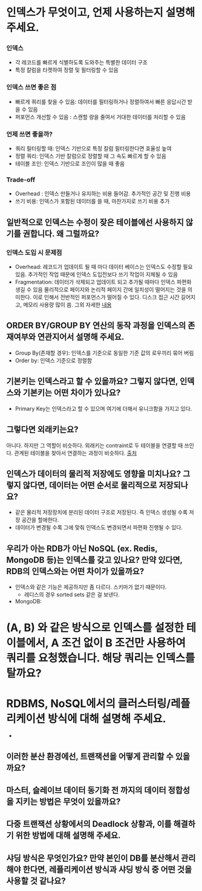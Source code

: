 # 인덱스가 무엇이고, 언제 사용하는지 설명해 주세요.

### 인덱스 
- 각 레코드를 빠르게 식별하도록 도와주는 특별한 데이터 구조 
- 특정 칼럼을 타켓하여 정렬 및 필터링할 수 있음 

### 인덱스 쓰면 좋은 점
- 빠르게 쿼리를 찾을 수 있음: 데이터를 필터링하거나 정렬하여서 빠른 응답시간 받을 수 있음
- 퍼포먼스 개선할 수 있음 : 스캔할 량을 줄여서 거대한 데이터를 처리할 수 있음

### 언제 쓰면 좋을까?
- 쿼리 필터링할 때: 인덱스 기반으로 특정 칼럼 필터링한다면 효율성 높여
- 정렬 쿼리: 인덱스 기반 칼럼으로 정렬할 때 그 속도 빠르게 할 수 있음
- 테이블 조인: 인덱스 기반으로 조인이 많을 때 좋음

### Trade-off 
- Overhead : 인덱스 만들거나 유지하는 비용 들어감. 추가적인 공간 및 진행 비용
- 쓰기 비용: 인덱스가 포함된 데이터를 쓸 때, 마찬가지로 쓰기 비용 추가

## 일반적으로 인덱스는 수정이 잦은 테이블에선 사용하지 않기를 권합니다. 왜 그럴까요?

### 인덱스 도입 시 문제점
- Overhead: 레코드가 업데이트 될 때 마다 데이터 베이스는 인덱스도 수정할 필요있음. 
  추가적인 작업 때문에 인덱스 도입전보다 쓰기 작업이 지체될 수 있음
- Fragmentation: 데이터가 삭제되고 업데이트 되고 추가될 때마다 인덱스 파편화 생길 수 있음 
  물리적으로 페이지와 논리적 페이지 간에 일치성이 떨어지는 것을 의미한다. 
  이로 인해서 전반적인 퍼포먼스가 떨어질 수 있다. 
  디스크 접근 시간 길어지고, 메모리 사용량 많이 씀. 
  그외 자세한 [내용](https://medium.com/@erayaraz10/index-fragmentation-definition-detection-and-impacts-62cc84d54ba6)

## ORDER BY/GROUP BY 연산의 동작 과정을 인덱스의 존재여부와 연관지어서 설명해 주세요.
- Group By(존재할 경우): 인덱스를 기준으로 동일한 기준 값의 로우끼리 묶어 버림 
- Order by: 인덱스 기준으로 정렬함 


## 기본키는 인덱스라고 할 수 있을까요? 그렇지 않다면, 인덱스와 기본키는 어떤 차이가 있나요?
- Primary Key는 인덱스라고 할 수 있으며 여기에 더해서 유니크함을 가지고 있다. 


## 그렇다면 외래키는요?
아니다. 하지만 그 역할이 비슷하다. 외래키는 contraint로 두 테이블을 연결할 때 쓰인다. 
관계된 테이블을 찾아서 연결하는 과정이 비슷하다. 
[출처](https://stackoverflow.com/questions/836167/does-a-foreign-key-automatically-create-an-index)


## 인덱스가 데이터의 물리적 저장에도 영향을 미치나요? 그렇지 않다면, 데이터는 어떤 순서로 물리적으로 저장되나요?
- 같은 물리적 저장장치에 분리된 데이터 구조로 저장된다. 즉 인덱스 생성될 수록 저장 공간을 할애한다. 
- 데이터가 변경될 수록 그에 맞춰 인덱스도 변경되면서 파편화 진행될 수 있다. 

## 우리가 아는 RDB가 아닌 NoSQL (ex. Redis, MongoDB 등)는 인덱스를 갖고 있나요? 만약 있다면, RDB의 인덱스와는 어떤 차이가 있을까요?
- 인덱스와 같은 기능은 제공하지만 좀 다르다. 스키마가 없기 때문이다. 
	- 레디스의 경우 sorted sets 같은 걸 보낸다. 
- MongoDB: 


 # (A, B) 와 같은 방식으로 인덱스를 설정한 테이블에서, A 조건 없이 B 조건만 사용하여 쿼리를 요청했습니다. 해당 쿼리는 인덱스를 탈까요?

# RDBMS, NoSQL에서의 클러스터링/레플리케이션 방식에 대해 설명해 주세요.
- 

## 이러한 분산 환경에선, 트랜잭션을 어떻게 관리할 수 있을까요?
## 마스터, 슬레이브 데이터 동기화 전 까지의 데이터 정합성을 지키는 방법은 무엇이 있을까요?
## 다중 트랜잭션 상황에서의 Deadlock 상황과, 이를 해결하기 위한 방법에 대해 설명해 주세요.
## 샤딩 방식은 무엇인가요? 만약 본인이 DB를 분산해서 관리해야 한다면, 레플리케이션 방식과 샤딩 방식 중 어떤 것을 사용할 것 같나요?